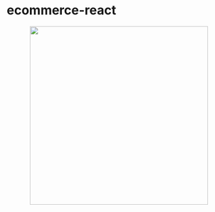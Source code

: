 # ecommerce-react
<div align="center"> <img src="[https://raw.githubusercontent.com/theerudito/Api-Covid19-React/master/ima.png](https://raw.githubusercontent.com/theerudito/ecommerce-react/master/ecomerce.png)" width="400px"</img> </div>
